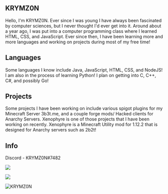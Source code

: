 ## KRYMZ0N
Hello, I'm KRYMZ0N. Ever since I was young I have always been fascinated by computer sciences, but I never thought I'd ever get into it. Around about a year ago, I was put into a computer programming class where I learned HTML, CSS, and JavaScript. Ever since then, I have been learning more and more languages and working on projects during most of my free time!

## Languages
Some languages I know include Java, JavaScript, HTML, CSS, and NodeJS! I am also in the process of learning Python! I plan on getting into C, C++, C#, and possibly Go!

## Projects
Some projects I have been working on include various spigot plugins for my Minecraft Server 3b3t.me, and a couple forge mods/ Hacked clients for Anarchy Servers. Xenophyre is one of those projects that I have been working on recently. Xenophyre is a Minecraft Utility mod for 1.12.2 that is designed for Anarchy servers such as 2b2t!

## Info
Discord - KRYMZ0N#7482

<p><img align="center" src="https://github-readme-stats.vercel.app/api?username=KRYMZ0N&show_icons=true&theme=dark"></p>
<p><img align="center" s<p align="center"><img align="center" src="https://github-readme-stats.vercel.app/api?username=KRYMZ0N&theme=jolly&show_icons=true)"></p>
<p> <img src="https://komarev.com/ghpvc/?username=KRYMZ0N" alt="KRYMZ0N" /> </p>

